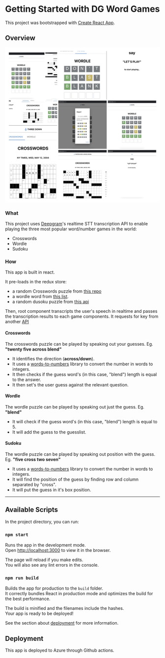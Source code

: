 # Getting Started with DG Word Games

This project was bootstrapped with [Create React App](https://github.com/facebook/create-react-app).

## Overview

![Banner](public/collage.jpg)

### What

This project uses [Deepgram](https://deepgram.com/)'s realtime STT transcription API to enable playing the three most popular word/number games in the world:

- Crosswords
- Wordle
- Sudoku

### How

This app is built in react.

It pre-loads in the redux store:
- a random Crosswords puzzle from [this repo](https://github.com/doshea/nyt_crosswords/)
- a wordle word from [this list](src/store/constants/wordleWords.js).
- a random dusoku puzzle from [this api](https://github.com/bertoort/sugoku)

Then, root component transcripts the user's speech in realtime and passes the transcription results to each game components. It requests for key from another [API](https://github.com/sharmavikashkr/dgwordgames-api)

#### Crosswords
The crosswords puzzle can be played by speaking out your guesses.
Eg. **"twenty five across blend"**
- It identifies the direction (__across/down__).
- It uses a [words-to-numbers](https://www.npmjs.com/package/words-to-numbers) library to convert the number in words to integers.
- It then checks if the guess word's (in this case, "blend") length is equal to the answer.
- It then set's the user guess against the relevant question.

#### Wordle
The wordle puzzle can be played by speaking out just the guess.
Eg. **"blend"**
- It will check if the guess word's (in this case, "blend") length is equal to 5.
- It will add the guess to the guesslist.

#### Sudoku
The wordle puzzle can be played by speaking out position with the guess.
Eg. **"five cross two seven"**
- It uses a [words-to-numbers](https://www.npmjs.com/package/words-to-numbers) library to convert the number in words to integers.
- It will find the position of the guess by finding row and column separated by "cross".
- It will put the guess in it's box position.

-------------------------------

## Available Scripts

In the project directory, you can run:

### `npm start`

Runs the app in the development mode.\
Open [http://localhost:3000](http://localhost:3000) to view it in the browser.

The page will reload if you make edits.\
You will also see any lint errors in the console.

### `npm run build`

Builds the app for production to the `build` folder.\
It correctly bundles React in production mode and optimizes the build for the best performance.

The build is minified and the filenames include the hashes.\
Your app is ready to be deployed!

See the section about [deployment](https://facebook.github.io/create-react-app/docs/deployment) for more information.


## Deployment

This app is deployed to Azure through Github actions.